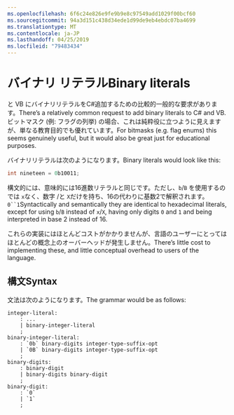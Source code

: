 ```yaml
---
ms.openlocfilehash: 6f6c24e826e9fe9b9e8c97549add1029f00bcf60
ms.sourcegitcommit: 94a3d151c438d34ede1d99de9eb4ebdc07ba4699
ms.translationtype: MT
ms.contentlocale: ja-JP
ms.lasthandoff: 04/25/2019
ms.locfileid: "79483434"
---
```

# <a name="binary-literals"></a><span data-ttu-id="3b84b-101">バイナリ リテラル</span><span class="sxs-lookup"><span data-stu-id="3b84b-101">Binary literals</span></span>

<span data-ttu-id="3b84b-102">と VB にバイナリリテラルをC#追加するための比較的一般的な要求があります。</span><span class="sxs-lookup"><span data-stu-id="3b84b-102">There’s a relatively common request to add binary literals to C# and VB.</span></span> <span data-ttu-id="3b84b-103">ビットマスク (例: フラグの列挙) の場合、これは純粋役に立つように見えますが、単なる教育目的でも優れています。</span><span class="sxs-lookup"><span data-stu-id="3b84b-103">For bitmasks (e.g. flag enums) this seems genuinely useful, but it would also be great just for educational purposes.</span></span>

<span data-ttu-id="3b84b-104">バイナリリテラルは次のようになります。</span><span class="sxs-lookup"><span data-stu-id="3b84b-104">Binary literals would look like this:</span></span>

```csharp
int nineteen = 0b10011;
```

<span data-ttu-id="3b84b-105">構文的には、意味的には16進数リテラルと同じです。ただし、`b`/`B` を使用するのでは `x`なく、数字 /と `X`だけを持ち、16の代わりに基数2で解釈されます。`0``1`</span><span class="sxs-lookup"><span data-stu-id="3b84b-105">Syntactically and semantically they are identical to hexadecimal literals, except for using `b`/`B` instead of `x`/`X`, having only digits `0` and `1` and being interpreted in base 2 instead of 16.</span></span>

<span data-ttu-id="3b84b-106">これらの実装にはほとんどコストがかかりませんが、言語のユーザーにとってはほとんどの概念上のオーバーヘッドが発生しません。</span><span class="sxs-lookup"><span data-stu-id="3b84b-106">There’s little cost to implementing these, and little conceptual overhead to users of the language.</span></span>

## <a name="syntax"></a><span data-ttu-id="3b84b-107">構文</span><span class="sxs-lookup"><span data-stu-id="3b84b-107">Syntax</span></span>

<span data-ttu-id="3b84b-108">文法は次のようになります。</span><span class="sxs-lookup"><span data-stu-id="3b84b-108">The grammar would be as follows:</span></span>

```antlr
integer-literal:
    : ...
    | binary-integer-literal
    ;
binary-integer-literal:
    : `0b` binary-digits integer-type-suffix-opt
    | `0B` binary-digits integer-type-suffix-opt
    ;
binary-digits:
    : binary-digit
    | binary-digits binary-digit
    ;
binary-digit:
    : `0`
    | `1`
    ;
```
